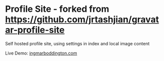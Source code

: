 # Profile Site - forked from https://github.com/jrtashjian/gravatar-profile-site

Self hosted profile site, using settings in index and local image content

Live Demo: [ingmarboddington.com](http://ingmarboddington.com/)


